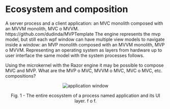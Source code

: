 # Ecosystem and composition
<p>A server process and a client application: an MVC monolith composed with an MVVM monolith, MVC o MVVM. https://github.com/dudinda/MVPTemplate The engine represents the mvp model, but still each wpf window can have multiple view models to navigate inside a window: an MVP monolith composed with an MVVM monolith, MVP o MVVM. Representing an operating system as layers from hardware up to user interface the same model with the system processes follows.</p>
<p>Using the microkernel with the Razor engine it may be possible to compose MVC and MVP. What are the MVP o MVC, MVVM o MVC, MVC o MVC, etc. compositions?</p>
<p align="center">
    <img src="https://i.imgur.com/mZtAxXv.png" alt="application window">
     <p align="center">Fig. 1 - The entire ecosystem of a process named application and its UI layer. f o f.</p>
</p>
